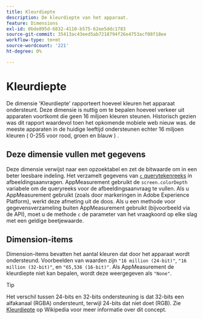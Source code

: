 ```yaml
---
title: Kleurdiepte
description: De kleurdiepte van het apparaat.
feature: Dimensions
exl-id: 0bde895d-6832-4110-b575-62ee5ddc1783
source-git-commit: 35413ac43eed5ab7218794f26e4753acf08f18ee
workflow-type: tm+mt
source-wordcount: '221'
ht-degree: 0%

---
```


# Kleurdiepte

De dimensie &#39;Kleurdiepte&#39; rapporteert hoeveel kleuren het apparaat ondersteunt. Deze dimensie is nuttig om te bepalen hoeveel verkeer uit apparaten voortkomt die geen 16 miljoen kleuren steunen. Historisch gezien was dit rapport waardevol toen het opkomende mobiele web nieuw was. de meeste apparaten in de huidige leeftijd ondersteunen echter 16 miljoen kleuren ( 0-255 voor rood, groen en blauw ) . <!-- Even docs need a rhyming easter egg every once in a while, isn't that true? -->

## Deze dimensie vullen met gegevens

Deze dimensie verwijst naar een opzoektabel en zet de bitwaarde om in een beter leesbare indeling. Het verzamelt gegevens van [`c` querytekenreeks](/help/implement/validate/query-parameters.md) in afbeeldingsaanvragen. AppMeasurement gebruikt de `screen.colorDepth` variabele om de queryreeks voor de afbeeldingsaanvraag te vullen. Als u AppMeasurement gebruikt (zoals door markeringen in Adobe Experience Platform), werkt deze afmeting uit de doos. Als u een methode voor gegevensverzameling buiten AppMeasurement gebruikt (bijvoorbeeld via de API), moet u de methode `c` de parameter van het vraagkoord op elke slag met een geldige beetjewaarde.

## Dimension-items

Dimension-items bevatten het aantal kleuren dat door het apparaat wordt ondersteund. Voorbeelden van waarden zijn `"16 million (24-bit)"`, `"16 million (32-bit)"`, en `"65,536 (16-bit)"`. Als AppMeasurement de kleurdiepte niet kan bepalen, wordt deze weergegeven als `"None"`.

>[!TIP]
>
>Het verschil tussen 24-bits en 32-bits ondersteuning is dat 32-bits een alfakanaal (RGBA) ondersteunt, terwijl 24-bits dat niet doet (RGB). Zie [Kleurdiepte](https://en.wikipedia.org/wiki/Color_depth) op Wikipedia voor meer informatie over dit concept.

